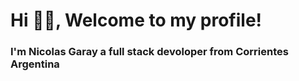 <h1> Hi 🙋‍♂️, Welcome to my profile!</h1>
<tr>
<h3>I'm Nicolas Garay a full stack devoloper from Corrientes Argentina</h3>


